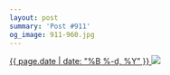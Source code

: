 ```yaml
---
layout: post
summary: 'Post #911'
og_image: 911-960.jpg
---
```


<p>
 <time>
  <a href="/911">
   {{ page.date | date: "%B %-d, %Y" }}
  </a>
 </time>
 <a href="/911">
  <img sizes="(min-width: 700px) 50vw, calc(100vw - 2rem)" src="{{ site.assets_url }}/911-480.jpg" srcset="{{ site.assets_url }}/911-240.jpg 240w, {{ site.assets_url }}/911-480.jpg 480w, {{ site.assets_url }}/911-720.jpg 720w, {{ site.assets_url }}/911-960.jpg 960w"/>
 </a>
</p>
